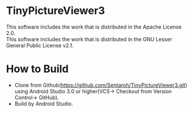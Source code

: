 # TinyPictureViewer3

This software includes the work that is distributed in the Apache License 2.0.  
This software includes the work that is distributed in the GNU Lesser General Public License v2.1.

# How to Build

- Clone from Github(https://github.com/Sentaroh/TinyPictureViewer3.git) using Android Studio 3.0 or higher(VCS-> Checkout from Version Control-> GitHub).
- Build by Android Studio.